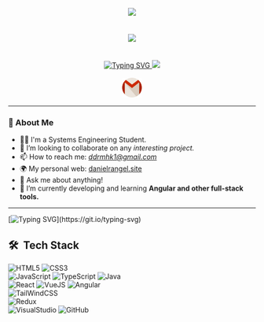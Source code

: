 
<p align="center">
  <img src="https://komarev.com/ghpvc/?username=Dan1el71">
  <br><br><br>
  <img src=https://media.giphy.com/media/du3J3cXyzhj75IOgvA/giphy.gif width="200"/>
  <br><br><br>
  
  <a href="">
    <img width="400" src="https://readme-typing-svg.demolab.com?font=Righteous+color&size=50&pause=1000&color=E1E1E1&center=true&width=460&height=100&lines=Hello+%F0%9F%91%8B+my" alt="Typing SVG">
    <img width="400" src="https://readme-typing-svg.demolab.com?font=Righteous+color&size=50&pause=1000&color=E1E1E1&center=true&width=500&height=100&lines=name+is+Daniel."> 
  </a>
  <br><br>
  
  <a href="mailto:ddrmhk1@gmail.com">
    <img height="40px" src="Images/Static/gmail.png" title="Mail">
  </a>
  
</p>

---
###  👦 About Me

- 👨‍💻 I'm a Systems Engineering Student.
- 🔭 I’m looking to collaborate on any <em>interesting project.</em>
- 📫 How to reach me: *ddrmhk1@gmail.com*
- 🌍 My personal web: <a href="https://danielrangel.site">danielrangel.site<a/>
- 💬 Ask me about anything!
- 🌱 I’m currently developing and learning **Angular and other full-stack tools.**
  
---

[![Typing SVG](https://readme-typing-svg.demolab.com?font=Fira+Code&size=25&pause=1000&color=8539ED&center=true&vCenter=true&width=800&height=80&lines=I+am+free+and+ready+to+start+whenever+you+need+me.)](https://git.io/typing-svg)



## 🛠 &nbsp;Tech Stack

![HTML5](https://img.shields.io/badge/-HTML5-05122A?style=flat&logo=HTML5)&nbsp;![CSS3](https://img.shields.io/badge/-CSS3-05122A?style=flat&logo=CSS3&logoColor=1572B6)<br>
![JavaScript](https://badges.aleen42.com/src/javascript.svg)&nbsp;![TypeScript](https://badges.aleen42.com/src/typescript.svg)&nbsp;![Java](https://badges.aleen42.com/src/java.svg)<br>
![React](https://badges.aleen42.com/src/react.svg)&nbsp;![VueJS](https://badges.aleen42.com/src/vue.svg)&nbsp;![Angular](https://badges.aleen42.com/src/angular.svg)<br>
![TailWindCSS](https://badges.aleen42.com/src/tailwindcss.svg)<br>
![Redux](https://badges.aleen42.com/src/redux.svg)<br>
![VisualStudio](https://badges.aleen42.com/src/visual_studio_code.svg)&nbsp;![GitHub](https://badges.aleen42.com/src/github.svg)<br>

